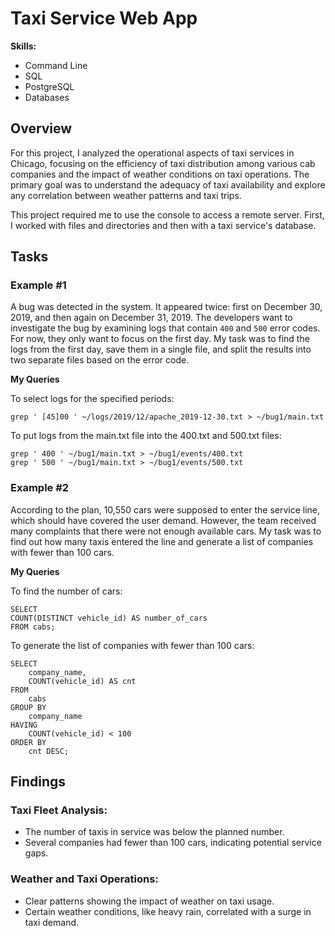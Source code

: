 # Taxi Service Web App
**Skills:** 
- Command Line
- SQL
- PostgreSQL
- Databases

## Overview
For this project, I analyzed the operational aspects of taxi services in Chicago, focusing on the efficiency of taxi distribution among various cab companies and the impact of weather conditions on taxi operations. The primary goal was to understand the adequacy of taxi availability and explore any correlation between weather patterns and taxi trips.

This project required me to use the console to access a remote server. First, I worked with files and directories and then with a taxi service's database.

## Tasks 
### Example #1
A bug was detected in the system. It appeared twice: first on December 30, 2019, and then again on December 31, 2019. The developers want to investigate the bug by examining logs that contain `400` and `500` error codes. For now, they only want to focus on the first day. My task was to find the logs from the first day, save them in a single file, and split the results into two separate files based on the error code.

**My Queries**

To select logs for the specified periods:
```
grep ' [45]00 ' ~/logs/2019/12/apache_2019-12-30.txt > ~/bug1/main.txt
```
To put logs from the main.txt file into the 400.txt and 500.txt files:
```
grep ' 400 ' ~/bug1/main.txt > ~/bug1/events/400.txt
grep ' 500 ' ~/bug1/main.txt > ~/bug1/events/500.txt
```
### Example #2
According to the plan, 10,550 cars were supposed to enter the service line, which should have covered the user demand. However, the team received many complaints that there were not enough available cars. My task was to find out how many taxis entered the line and generate a list of companies with fewer than 100 cars.

**My Queries**

To find the number of cars:
```
SELECT 
COUNT(DISTINCT vehicle_id) AS number_of_cars 
FROM cabs;
```
To generate the list of companies with fewer than 100 cars:
```
SELECT
    company_name,
    COUNT(vehicle_id) AS cnt
FROM
    cabs
GROUP BY
    company_name
HAVING
    COUNT(vehicle_id) < 100
ORDER BY
    cnt DESC;
```

## Findings

### Taxi Fleet Analysis:
- The number of taxis in service was below the planned number.
- Several companies had fewer than 100 cars, indicating potential service gaps.
### Weather and Taxi Operations:
- Clear patterns showing the impact of weather on taxi usage.
- Certain weather conditions, like heavy rain, correlated with a surge in taxi demand.

